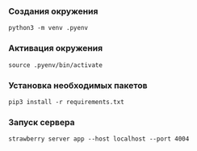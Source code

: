 ### Создания окружения

```
python3 -m venv .pyenv
```

### Активация окружения

```
source .pyenv/bin/activate
```

### Установка необходимых пакетов

```
pip3 install -r requirements.txt
```

### Запуск сервера

```
strawberry server app --host localhost --port 4004
```
